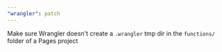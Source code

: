 ```yaml
---
"wrangler": patch
---
```


Make sure Wrangler doesn't create a `.wrangler` tmp dir in the `functions/` folder of a Pages project
